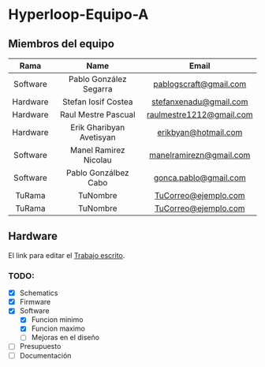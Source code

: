 # Hyperloop-Equipo-A

 ## **Miembros del equipo**

|   Rama   |          Name          |         Email          |
| :------: | :--------------------: | :--------------------: |
| Software | Pablo González Segarra | pablogscraft@gmail.com |
| Hardware |  Stefan Iosif Costea   | stefanxenadu@gmail.com |
| Hardware |  Raul Mestre Pascual   |raulmestre1212@gmail.com|
| Hardware |Erik Gharibyan Avetisyan|  erikbyan@hotmail.com  |
| Software | Manel Ramirez Nicolau  |manelramirezn@gmail.com |
| Software |  Pablo Gonzálbez Cabo  | gonca.pablo@gmail.com  |
|  TuRama  |        TuNombre        |  TuCorreo@ejemplo.com  |
|  TuRama  |        TuNombre        |  TuCorreo@ejemplo.com  |


## **Hardware**

El link para editar el [Trabajo escrito](https://es.overleaf.com/9679599333dgcsbzrrjmvn).


### TODO:
- [x] Schematics
- [X] Firmware
- [X] Software
    - [x] Funcion minimo
    - [x] Funcion maximo
    - [ ] Mejoras en el diseño
- [ ] Presupuesto
- [ ] Documentación
